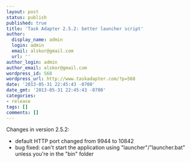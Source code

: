 ```yaml
---
layout: post
status: publish
published: true
title: 'Task Adapter 2.5.2: better launcher script'
author:
  display_name: admin
  login: admin
  email: alskor@gmail.com
  url: ''
author_login: admin
author_email: alskor@gmail.com
wordpress_id: 568
wordpress_url: http://www.taskadapter.com/?p=568
date: '2013-05-31 22:45:43 -0700'
date_gmt: '2013-05-31 22:45:43 -0700'
categories:
- release
tags: []
comments: []
---
```

<p>Changes in version 2.5.2:</p>
<ul>
<li>default HTTP port changed from 9944 to&nbsp;10842</li>
<li>bug fixed: can't start the application using "launcher"/"launcher.bat" unless you're in the "bin" folder</li><br />
</ul><br />
&nbsp;</p>
